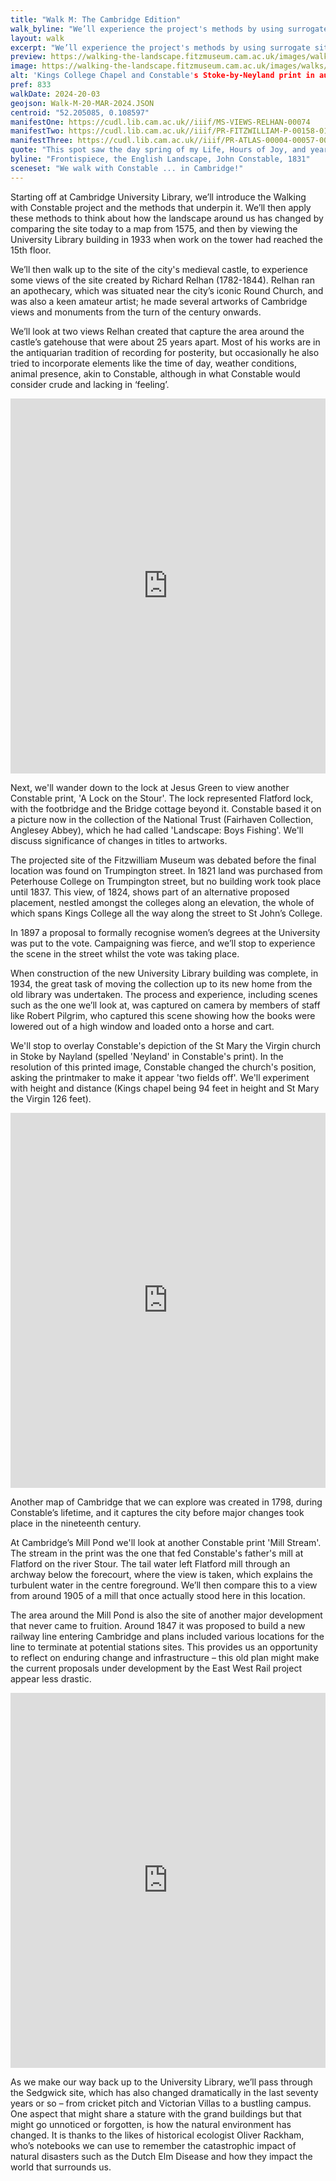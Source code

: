 ```yaml
---
title: "Walk M: The Cambridge Edition"
walk_byline: "We’ll experience the project's methods by using surrogate sites and views of Cambridge itself as we think about how the local landscape has, or indeed hasn't, changed."
layout: walk
excerpt: "We’ll experience the project's methods by using surrogate sites and views of Cambridge as we think about how the local landscape has, or indeed hasn't, changed."
preview: https://walking-the-landscape.fitzmuseum.cam.ac.uk/images/walks/Constable-Kings_preview.jpg
image: https://walking-the-landscape.fitzmuseum.cam.ac.uk/images/walks/Constable-Kings.jpg
alt: 'Kings College Chapel and Constable's Stoke-by-Neyland print in augmented reality'
pref: 833
walkDate: 2024-20-03
geojson: Walk-M-20-MAR-2024.JSON
centroid: "52.205085, 0.108597"
manifestOne: https://cudl.lib.cam.ac.uk//iiif/MS-VIEWS-RELHAN-00074
manifestTwo: https://cudl.lib.cam.ac.uk//iiif/PR-FITZWILLIAM-P-00158-01955
manifestThree: https://cudl.lib.cam.ac.uk//iiif/PR-ATLAS-00004-00057-00003
quote: "This spot saw the day spring of my Life, Hours of Joy, and years of Happiness."
byline: "Frontispiece, the English Landscape, John Constable, 1831"
sceneset: "We walk with Constable ... in Cambridge!"
---
```

Starting off at Cambridge University Library, we’ll introduce the Walking with Constable project and the methods that underpin it. We’ll then apply these methods to think about how the landscape around us has changed by comparing the site today to a map from 1575, and then by viewing the University Library building in 1933 when work on the tower had reached the 15th floor.

We’ll then walk up to the site of the city's medieval castle, to experience some views of the site created by Richard Relhan (1782-1844). Relhan ran an apothecary, which was situated near the city’s iconic Round Church, and was also a keen amateur artist; he made several artworks of Cambridge views and monuments from the turn of the century onwards. 

We’ll look at two views Relhan created that capture the area around the castle’s gatehouse that were about 25 years apart. Most of his works are in the antiquarian tradition of recording for posterity, but occasionally he also tried to incorporate elements like the time of day, weather conditions, animal presence, akin to Constable, although in what Constable would consider crude and lacking in ‘feeling’.

<iframe src="https://fitzmuseum.cam.ac.uk/uv.html#?manifest={{ page.manifestOne }}&c=0&m=0&cv=0&config=&locales=en-GB:English (GB),cy-GB:Cymraeg,fr-FR:Français (FR),pl-PL:Polski,sv-SE:Svenska&r=0" width="100%" height="600" allowfullscreen frameborder="0"></iframe>

Next, we'll wander down to the lock at Jesus Green to view another Constable print, 'A Lock on the Stour'. The lock represented Flatford lock, with the footbridge and the Bridge cottage beyond it. Constable based it on a picture now in the collection of the National Trust (Fairhaven Collection, Anglesey Abbey), which he had called 'Landscape: Boys Fishing'. We'll discuss significance of changes in titles to artworks.

The projected site of the Fitzwilliam Museum was debated before the final location was found on Trumpington street. In 1821 land was purchased from Peterhouse College on Trumpington street, but no building work took place until 1837. This view, of 1824, shows part of an alternative proposed placement, nestled amongst the colleges along an elevation, the whole of which spans Kings College all the way along the street to St John’s College.

In 1897 a proposal to formally recognise women’s degrees at the University was put to the vote. Campaigning was fierce, and we’ll stop to experience the scene in the street whilst the vote was taking place.

When construction of the new University Library building was complete, in 1934, the great task of moving the collection up to its new home from the old library was undertaken. The process and experience, including scenes such as the one we’ll look at, was captured on camera by members of staff like Robert Pilgrim, who captured this scene showing how the books were lowered out of a high window and loaded onto a horse and cart.

We'll stop to overlay Constable's depiction of the St Mary the Virgin church in Stoke by Nayland (spelled 'Neyland' in Constable's print). In the resolution of this printed image, Constable changed the church's position, asking the printmaker to make it appear 'two fields off'. We'll experiment with height and distance (Kings chapel being 94 feet in height and St Mary the Virgin 126 feet).

<iframe src="https://fitzmuseum.cam.ac.uk/uv.html#?manifest={{ page.manifestTwo }}&c=0&m=0&cv=0&config=&locales=en-GB:English (GB),cy-GB:Cymraeg,fr-FR:Français (FR),pl-PL:Polski,sv-SE:Svenska&r=0" width="100%" height="600" allowfullscreen frameborder="0"></iframe>

Another map of Cambridge that we can explore was created in 1798, during Constable’s lifetime, and it captures the city before major changes took place in the nineteenth century. 

At Cambridge’s Mill Pond we'll look at another Constable print 'Mill Stream'. The stream in the print was the one that fed Constable's father's mill at Flatford on the river Stour. The tail water left Flatford mill through an archway below the forecourt, where the view is taken, which explains the turbulent water in the centre foreground. We’ll then compare this to a view from around 1905 of a mill that once actually stood here in this location. 

The area around the Mill Pond is also the site of another major development that never came to fruition. Around 1847 it was proposed to build a new railway line entering Cambridge and plans included various locations for the line to terminate at potential stations sites. This provides us an opportunity to reflect on enduring change and infrastructure – this old plan might make the current proposals under development by the East West Rail project appear less drastic.

<iframe src="https://fitzmuseum.cam.ac.uk/uv.html#?manifest={{ page.manifestThree }}&c=0&m=0&cv=0&config=&locales=en-GB:English (GB),cy-GB:Cymraeg,fr-FR:Français (FR),pl-PL:Polski,sv-SE:Svenska&r=0" width="100%" height="600" allowfullscreen frameborder="0"></iframe>

As we make our way back up to the University Library, we’ll pass through the Sedgwick site, which has also changed dramatically in the last seventy years or so – from cricket pitch and Victorian Villas to a bustling campus. One aspect that might share a stature with the grand buildings but that might go unnoticed or forgotten, is how the natural environment has changed. It is thanks to the likes of historical ecologist Oliver Rackham, who’s notebooks we can use to remember the catastrophic impact of natural disasters such as the Dutch Elm Disease and how they impact the world that surrounds us.
